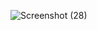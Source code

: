 ![Screenshot (28)](https://github.com/user-attachments/assets/fb0a6aba-7a37-43c9-99bd-9625ec574f50)
